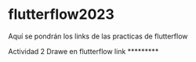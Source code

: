 # flutterflow2023
Aquí se pondrán los links de las practicas de flutterflow

Actividad 2 Drawe en flutterflow
link *********

